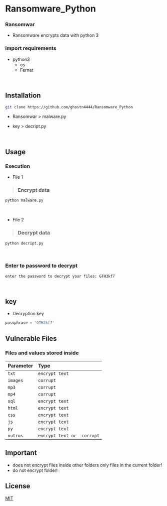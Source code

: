 # Ransomware_Python

### Ransomwar

* Ransomware encrypts data with python 3

### import requirements
 * python3
    * os
    * Fernet
    
<br/>

## Installation

```bash
git clone https://github.com/ghostn4444/Ransomware_Python
```
* Ransomwar  >  malware.py

* key  >  decript.py

<br/>

## Usage

### Execution

- File 1

>### Encrypt data

```python
python malware.py 
```
<br/>

- File 2

>### Decrypt data

```python
python decript.py

```
<br/>

### Enter to password to decrypt

```python
enter the password to decrypt your files: GTH3kf7
```
<br/>

## key

* Decryption key

```python
passphrase = 'GTH3kf7'
```

## Vulnerable Files

### Files and values stored inside

| Parameter | Type           | 
| :-------- | :-------       | 
| `txt`     | `encrypt text` | 
| `images`  | `corrupt`      | 
| `mp3`     | `corrupt`      | 
| `mp4`     | `corrupt`      | 
| `sql`     | `encrypt text` |
| `html`    | `encrypt text` | 
| `css`     | `encrypt text` | 
| `js`      | `encrypt text` | 
| `py`      | `encrypt text` | 
| `outros`  | `encrypt text or  corrupt`|


## Important

- does not encrypt files inside other folders only files in the current folder!
- do not encrypt folder!

## License

[MIT](https://choosealicense.com/licenses/mit/)
